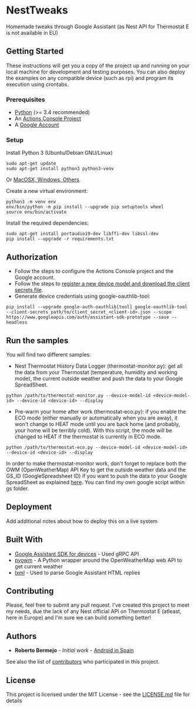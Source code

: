 # NestTweaks

Homemade tweaks through Google Assistant (as Nest API for Thermostat E is not available in EU)

## Getting Started

These instructions will get you a copy of the project up and running on your local machine for development and testing purposes. You can also deploy the examples on any compatible device (such as rpi) and program its execution using crontabs.

### Prerequisites

* [Python](http://www.dropwizard.io/1.0.2/docs/) (>= 3.4 recommended)
* An [Actions Console Project](https://maven.apache.org/)
* A [Google Account](https://rometools.github.io/rome/)

### Setup

Install Python 3 (Ubuntu/Debian GNU/Linux)

```
sudo apt-get update
sudo apt-get install python3 python3-venv
```

Or [MacOSX, Windows, Others](https://www.python.org/downloads/).

Create a new virtual environment:

```
python3 -m venv env
env/bin/python -m pip install --upgrade pip setuptools wheel
source env/bin/activate
```

Install the required dependencies:

```
sudo apt-get install portaudio19-dev libffi-dev libssl-dev
pip install --upgrade -r requirements.txt
```

## Authorization

* Follow the steps to configure the Actions Console project and the Google account.
* Follow the steps to [register a new device model and download the client secrets file](https://developers.google.com/assistant/sdk/guides/service/python/embed/register-device).
* Generate device credentials using google-oauthlib-tool:

```
pip install --upgrade google-auth-oauthlib[tool] google-oauthlib-tool --client-secrets path/to/client_secret_<client-id>.json --scope https://www.googleapis.com/auth/assistant-sdk-prototype --save --headless
```

## Run the samples

You will find two different samples:

* Nest Thermostat History Data Logger (thermostat-monitor.py): get all the data from your Thermostat (temperature, humidity and working mode), the current outside weather and push the data to your Google SpreadSheet. 

```
python /path/to/thermostat-monitor.py --device-model-id <device-model-id> --device-id <device-id> --display
```

* Pre-warm your home after work (thermostat-eco.py): if you enable the ECO mode (either manually or automatically when you are away), it won't change to HEAT mode until you are back home (and probably, your home will be terribly cold). With this script, the mode will be changed to HEAT if the thermostat is currently in ECO mode.

```
python /path/to/thermostat-eco.py --device-model-id <device-model-id> --device-id <device-id> --display
```

In order to make thermostat-monitor work, don't forget to replace both the OWM (OpenWeatherMap) API Key to get the outside weather data and the GS_ID (GoogleSpreadsheet ID) if you want to push the data to your Google SpreadSheet as explained [here](https://www.instructables.com/id/Nest-Thermostat-Data-Logger/). You can find my own google script within gs folder.

## Deployment

Add additional notes about how to deploy this on a live system

## Built With

* [Google Assistant SDK for devices](https://github.com/googlesamples/assistant-sdk-python) - Used gRPC API
* [pyowm](https://github.com/csparpa/pyowm) - A Python wrapper around the OpenWeatherMap web API to get current weather
* [lxml](https://lxml.de/) - Used to parse Google Assistant HTML replies

## Contributing

Please, feel free to submit any pull request. I've created this project to meet my needs, due the lack of any Nest official API on Thermostat E (atleast, here in Europe) and I'm sure we can build something better!

## Authors

* **Roberto Bermejo** - *Initial work* - [Android in Spain](http://main.androidinspain.com/)

See also the list of [contributors](https://github.com/Batlin/NestTweaks/contributors) who participated in this project.

## License

This project is licensed under the MIT License - see the [LICENSE.md](LICENSE.md) file for details